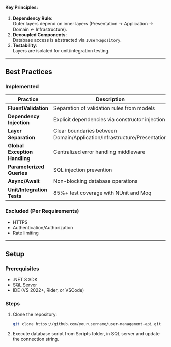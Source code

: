 ﻿
#### Key Principles:
1. **Dependency Rule**:  
   Outer layers depend on inner layers (Presentation → Application → Domain ← Infrastructure).
2. **Decoupled Components**:  
   Database access is abstracted via `IUserRepository`.
3. **Testability**:  
   Layers are isolated for unit/integration testing.

---

## Best Practices
### Implemented
| Practice                          | Description                                                                 |
|-----------------------------------|-----------------------------------------------------------------------------|
| **FluentValidation**              | Separation of validation rules from models                                 |
| **Dependency Injection**          | Explicit dependencies via constructor injection                           |
| **Layer Separation**              | Clear boundaries between Domain/Application/Infrastructure/Presentation    |
| **Global Exception Handling**     | Centralized error handling middleware                                      |
| **Parameterized Queries**         | SQL injection prevention                                                   |
| **Async/Await**                   | Non-blocking database operations                                           |
| **Unit/Integration Tests**        | 85%+ test coverage with NUnit and Moq                                      |

### Excluded (Per Requirements)
- HTTPS
- Authentication/Authorization
- Rate limiting

---

## Setup
### Prerequisites
- .NET 8 SDK
- SQL Server
- IDE (VS 2022+, Rider, or VSCode)

### Steps
1. Clone the repository:
   ```bash
   git clone https://github.com/yourusername/user-management-api.git
2. Execute database script from Scripts folder, in SQL server and update the connection string.